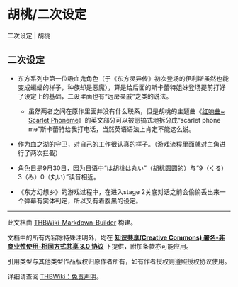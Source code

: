 # 胡桃/二次设定

<!-- source html: G:\repos\THBWiki-Markdown-Builder\THBWikiMarkdown\Temp\main\0\0e\ns0%3A%E8%83%A1%E6%A1%83%2F%E4%BA%8C%E6%AC%A1%E8%AE%BE%E5%AE%9A.html -->

二次设定 | 胡桃


## 二次设定
- 东方系列中第一位吸血鬼角色（于《东方灵异传》初次登场的伊利斯虽然也能变成蝙蝠的样子，种族却是恶魔），算是给后面的斯卡蕾特姐妹登场提前打好了设定上的基础，二设里面也有“远房亲戚”之类的说法。
  - 虽然两者之间在原作里面并没有什么联系，但是胡桃的主题曲《[红响曲~ Scarlet Phoneme](./红响曲_～_Scarlet_Phoneme.md)》的英文部分可以被恶搞式地拆分成“scarlet phone me”斯卡蕾特给我打电话，当然英语语法上肯定不能这么说。

- 作为血之湖的守卫，对自己的工作很认真的样子。（游戏流程里面就对主角进行了两次拦截）
- 角色日是9月30日，因为日语中“は胡桃は丸い”（胡桃圆圆的）与“9（くる）3（み）0（丸い）”读音相近。
- 《东方幻想乡》的游戏过程中，在进入stage 2关底对话之前会偷偷丢出来一个弹幕有实体判定，所以又有着腹黑的设定。





---

此文档由 [THBWiki-Markdown-Builder](https://github.com/Delsin-Yu/THBWiki-Markdown-Builder) 构建。

文档中的所有内容除特殊注明外，均在 [**知识共享(Creative Commons) 署名-非商业性使用-相同方式共享 3.0 协议**](https://creativecommons.org/licenses/by-sa/3.0/deed.zh-hans) 下提供，附加条款亦可能应用。

引用类型与其他类型作品版权归原作者所有，如有作者授权则遵照授权协议使用。

详细请查阅 [THBWiki：免责声明](https://thbwiki.cc/THBWiki:%E5%85%8D%E8%B4%A3%E5%A3%B0%E6%98%8E)。

